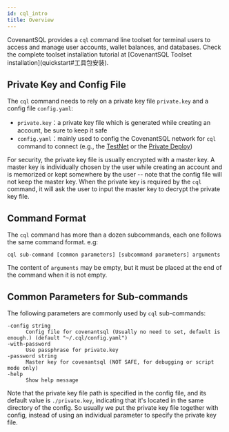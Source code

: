 ```yaml
---
id: cql_intro
title: Overview
---
```


CovenantSQL provides a `cql` command line toolset for terminal users to access and manage user accounts, wallet balances, and databases. Check the complete toolset installation tutorial at \[CovenantSQL Toolset installation\](quickstart#工具包安装).

## Private Key and Config File

The `cql` command needs to rely on a private key file `private.key` and a config file `config.yaml`:

- `private.key`：a private key file which is generated while creating an account, be sure to keep it safe
- `config.yaml`：mainly used to config the CovenantSQL network for `cql` command to connect (e.g., the [TestNet](quickstart) or the [Private Deploy](advanced_deployment))

For security, the private key file is usually encrypted with a master key. A master key is individually chosen by the user while creating an account and is memorized or kept somewhere by the user -- note that the config file will not keep the master key. When the private key is required by the `cql` command, it will ask the user to input the master key to decrypt the private key file.

## Command Format

The `cql` command has more than a dozen subcommands, each one follows the same command format. e.g:

    cql sub-command [common parameters] [subcommand parameters] arguments
    

The content of `arguments` may be empty, but it must be placed at the end of the command when it is not empty.

## Common Parameters for Sub-commands

The following parameters are commonly used by `cql` sub-commands:

    -config string
          Config file for covenantsql (Usually no need to set, default is enough.) (default "~/.cql/config.yaml")
    -with-password
          Use passphrase for private.key
    -password string
          Master key for covenantsql (NOT SAFE, for debugging or script mode only)
    -help
          Show help message
    

Note that the private key file path is specified in the config file, and its default value is `./private.key`, indicating that it's located in the same directory of the config. So usually we put the private key file together with config, instead of using an individual parameter to specify the private key file.